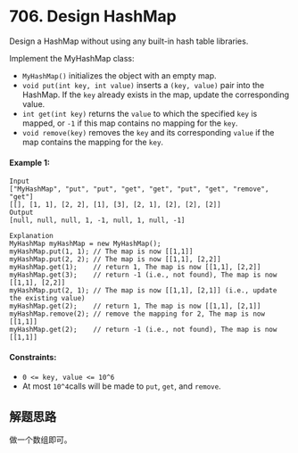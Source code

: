 # 706. Design HashMap

Design a HashMap without using any built-in hash table libraries.

Implement the MyHashMap class:

+ `MyHashMap()` initializes the object with an empty map.
+ `void put(int key, int value)` inserts a `(key, value)` pair into the HashMap. If the `key` already exists in the map, update the corresponding value.
+ `int get(int key)` returns the `value` to which the specified `key` is mapped, or `-1` if this map contains no mapping for the `key`.
+ `void remove(key)` removes the `key` and its corresponding `value` if the map contains the mapping for the `key`.

#### Example 1:

```
Input
["MyHashMap", "put", "put", "get", "get", "put", "get", "remove", "get"]
[[], [1, 1], [2, 2], [1], [3], [2, 1], [2], [2], [2]]
Output
[null, null, null, 1, -1, null, 1, null, -1]

Explanation
MyHashMap myHashMap = new MyHashMap();
myHashMap.put(1, 1); // The map is now [[1,1]]
myHashMap.put(2, 2); // The map is now [[1,1], [2,2]]
myHashMap.get(1);    // return 1, The map is now [[1,1], [2,2]]
myHashMap.get(3);    // return -1 (i.e., not found), The map is now [[1,1], [2,2]]
myHashMap.put(2, 1); // The map is now [[1,1], [2,1]] (i.e., update the existing value)
myHashMap.get(2);    // return 1, The map is now [[1,1], [2,1]]
myHashMap.remove(2); // remove the mapping for 2, The map is now [[1,1]]
myHashMap.get(2);    // return -1 (i.e., not found), The map is now [[1,1]]
``` 

#### Constraints:

+ `0 <= key, value <= 10^6`
+ At most `10^4`calls will be made to `put`, `get`, and `remove`.

## 解题思路

做一个数组即可。
